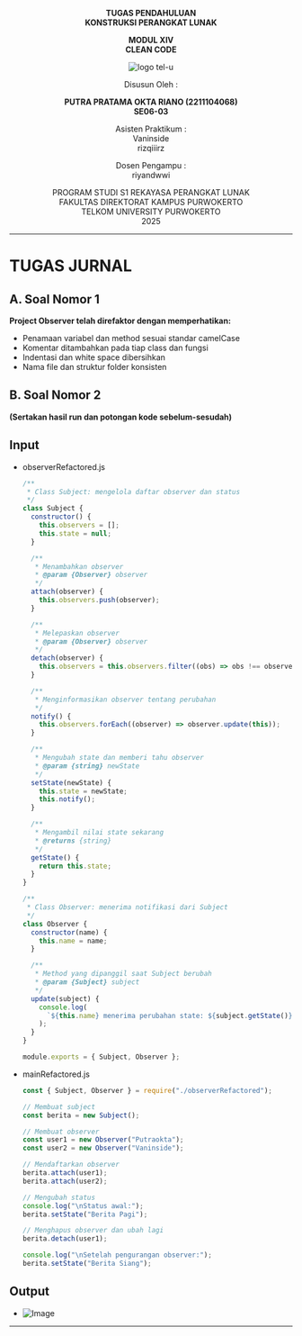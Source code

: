 <div align="center">

**TUGAS PENDAHULUAN**  
**KONSTRUKSI PERANGKAT LUNAK**

**MODUL XIV**  
**CLEAN CODE**

![logo tel-u](https://github.com/user-attachments/assets/3a44181d-9c92-47f6-8cf0-87755117fd99)

Disusun Oleh :

**PUTRA PRATAMA OKTA RIANO (2211104068)**  
**SE06-03**

Asisten Praktikum :  
Vaninside  
rizqiiirz

Dosen Pengampu :  
riyandwwi

PROGRAM STUDI S1 REKAYASA PERANGKAT LUNAK  
FAKULTAS DIREKTORAT KAMPUS PURWOKERTO  
TELKOM UNIVERSITY PURWOKERTO  
2025

</div>

---

# TUGAS JURNAL

## A. Soal Nomor 1

**Project Observer telah direfaktor dengan memperhatikan:**

- Penamaan variabel dan method sesuai standar camelCase
- Komentar ditambahkan pada tiap class dan fungsi
- Indentasi dan white space dibersihkan
- Nama file dan struktur folder konsisten

## B. Soal Nomor 2

**(Sertakan hasil run dan potongan kode sebelum-sesudah)**

## Input

- observerRefactored.js

  ```js
  /**
   * Class Subject: mengelola daftar observer dan status
   */
  class Subject {
    constructor() {
      this.observers = [];
      this.state = null;
    }

    /**
     * Menambahkan observer
     * @param {Observer} observer
     */
    attach(observer) {
      this.observers.push(observer);
    }

    /**
     * Melepaskan observer
     * @param {Observer} observer
     */
    detach(observer) {
      this.observers = this.observers.filter((obs) => obs !== observer);
    }

    /**
     * Menginformasikan observer tentang perubahan
     */
    notify() {
      this.observers.forEach((observer) => observer.update(this));
    }

    /**
     * Mengubah state dan memberi tahu observer
     * @param {string} newState
     */
    setState(newState) {
      this.state = newState;
      this.notify();
    }

    /**
     * Mengambil nilai state sekarang
     * @returns {string}
     */
    getState() {
      return this.state;
    }
  }

  /**
   * Class Observer: menerima notifikasi dari Subject
   */
  class Observer {
    constructor(name) {
      this.name = name;
    }

    /**
     * Method yang dipanggil saat Subject berubah
     * @param {Subject} subject
     */
    update(subject) {
      console.log(
        `${this.name} menerima perubahan state: ${subject.getState()}`
      );
    }
  }

  module.exports = { Subject, Observer };
  ```

- mainRefactored.js

  ```js
  const { Subject, Observer } = require("./observerRefactored");

  // Membuat subject
  const berita = new Subject();

  // Membuat observer
  const user1 = new Observer("Putraokta");
  const user2 = new Observer("Vaninside");

  // Mendaftarkan observer
  berita.attach(user1);
  berita.attach(user2);

  // Mengubah status
  console.log("\nStatus awal:");
  berita.setState("Berita Pagi");

  // Menghapus observer dan ubah lagi
  berita.detach(user1);

  console.log("\nSetelah pengurangan observer:");
  berita.setState("Berita Siang");
  ```

## Output

- ![Image](https://github.com/user-attachments/assets/da33ec33-b4a9-49c2-8271-3dd7e355ac42)<br>

---

